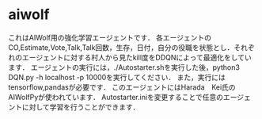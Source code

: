 # aiwolf
これはAIWolf用の強化学習エージェントです．
各エージェントのCO,Estimate,Vote,Talk,Talk回数，生存，日付，自分の役職を状態とし．それぞれのエージェントに対する村人から見たkill度をDDQNによって最適化をしています．
エージェントの実行には，./Autostarter.shを実行した後，python3 DQN.py -h localhost -p 10000を実行してください．
また，実行にはtensorflow,pandasが必要です．
このエージェントにはHarada　Kei氏のAIWolfPyが使われています．
Autostarter.iniを変更することで任意のエージェントに対して学習を行うことができます．
